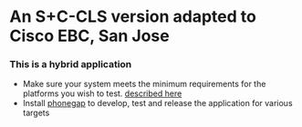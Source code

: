 # An S+C-CLS version adapted to Cisco EBC, San Jose

### This is a hybrid application 
* Make sure your system meets the minimum requirements for the platforms you wish to test. [described here ](http://cordova.apache.org/docs/en/4.0.0/guide_platforms_index.md.html#Platform%20Guides) 
* Install [phonegap](http://phonegap.com/) to develop, test and release the application for various targets
